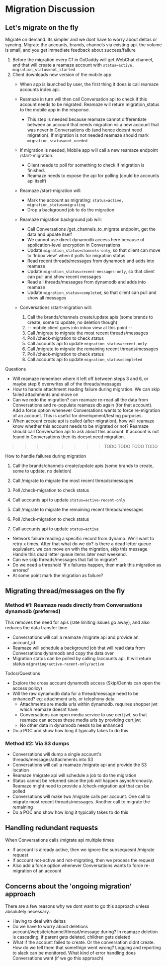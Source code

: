 #  Migration Discussion

## Let's migrate on the fly
Migrate on demand. Its simpler and we dont have to worry about deltas or syncing. Migrate the accounts, brands, channels via existing api. the volume is small, and you get immediate feedback about success/failure

1. Before the migration every C1 in GoDaddy will get WebChat channel, and that will create a reamaze account with `status=active, migration_status=not_started`
2. Client downloads new version of the mobile app
   - When app is launched by user, the first thing it does is call reamaze accounts index api. 
   - Reamaze in turn will then call Conversation api to check if this account needs to be migrated. Reamaze will return migration_status to the mobile app in the response. 
     - This step is needed because reamaze cannot differentiate between an account that needs migration vs a new account that was never in Conversations db (and hence doesnt need migration). If migration is not needed reamaze should mark `migration_status=not_needed`
   - If migration is needed, Mobile app will call a new reamaze endpoint /start-migration. 
     - Client needs to poll for something to check if migration is finished.
     - Reamaze needs to expose the api for polling (could be accounts api itself)
   - Reamaze /start-migration will:
     - Mark the account as migrating: `status=active, migration_status=migrating`
     - Drop a background job to do the migration
   - Reamaze migration background job will:
     - Call Conversations /get_channels_to_migrate endpoint, get the data and update itself
     - We cannot use direct dynamodb access here because of application-level encryption in Conversations
     - Update `migration_status=channels-only`, so that client can move to 'Inbox view' when it polls for migration status
     - Read recent threads/messages from dynamodb and adds into reamaze
     - Update `migration_status=recent-messages-only`, so that client can pull and show recent messages
     - Read all threads/messages from dynamodb and adds into reamaze
     - Update `migration_status=completed`, so that client can pull and show all messages



   - Conversations /start-migration will:
       1. Call the brands/channels create/update apis (some brands to create, some to update, no deletion though)
       2. -- mobile client goes into inbox view at this point --
       3. Call /migrate to migrate the most recent threads/messages
       4. Poll /check-migration to check status
       5. Call accounts api to update `migration_status=recent-only`
       6. Call /migrate to migrate the remaining recent threads/messages
       7. Poll /check-migration to check status
       8. Call accounts api to update `migration_status=completed`



Questions
- Will reamaze remember where it left off between steps 3 and 6, or maybe step 6 overwrites all of the threads/messages
- How to handle attachment reading failure during migration. We can skip failed attachments and move on
- Can we redo the migration? can reamaze re-read all the data from Conversations and re-populate reamaze db again (for that account). Add a force option whenever Conversations wants to force re-migration of an account. This is useful for development/testing purposes.
- When account create api is called (after migration), how will reamaze know whether this account needs to be migrated or not? Reamaze should call Conversation api to ask about this account. If account is not found in Conversations then its doesnt need migration.

>>>>>>>> TODO TODO
>>>>>>>> TODO TODO

How to handle failures during migration
1. Call the brands/channels create/update apis (some brands to create, some to update, no deletion)
     
3. Call /migrate to migrate the most recent threads/messages
4. Poll /check-migration to check status
5. Call accounts api to update `status=active-recent-only`
6. Call /migrate to migrate the remaining recent threads/messages
7. Poll /check-migration to check status
8. Call accounts api to update `status=active`

  - Network failure reading a specific record from dynamo. We'll want to retry x times. After that what do we do? is there a dead letter queue equivalent. we can move on with the migration, skip this message. Handle this dead letter queue items later next weekend.
  - Can we skip threads/messages that fail to migrate?
  - Do we need a threshold 'if x failures happen, then mark this migration as errored'
  - At some point mark the migration as failure?



## Migrating thread/messages on the fly

### Method #1: Reamaze reads directly from Conversations dynamodb (preferred)
This removes the need for apis (rate limiting issues go away), and also reduces the data transfer time.
- Conversations will call a reamaze /migrate api and provide an account_id
- Reamaze will schedule a background job that will read data from Conversations dynamodb and copy the data over
- Migration status can be polled by calling /accounts api. It will return status `migrating/active-recent-only/active`

Todos/Questions
  - Explore the cross account dynamodb access (Skip/Dennis can open the access policy)
  - Will the raw dynamodb data for a thread/message need to be enhanced? eg: attachment urls, or telephony data
    - Attachments are media urls within dynamodb. requires shopper jwt which reamaze doesnt have
    - Conversations can open media service to use cert jwt, so that reamaze can access these media urls by providing cert jwt
    - No other data in dynamodb needs to be enhanced
  - Do a POC and show how long it typically takes to do this

### Method #2: Via S3 dumps
  - Conversations will dump a single account's threads/messages/attachments into S3
  - Conversations will call a reamaze /migrate api and provide the S3 location
  - Reamaze /migrate api will schedule a job to do the migration
  - Status cannot be returned since the job will happen asynchronously. Reamaze might need to provide a /check-migration api that can be polled
  - Conversations will make two /migrate calls per account. One call to migrate most recent threads/messages. Another call to migrate the remaining
  - Do a POC and show how long it typically takes to do this


## Handling redundant requests
When Conversations calls /migrate api multiple times
- If account is already active, then we ignore the subsequesnt /migrate request
- If account not-active and not-migrating, then we process the request
- Also add a force option whenever Conversations wants to force re-migration of an account

## Concerns about the 'ongoing migration' approach
There are a few reasons why we dont want to go this approach unless absolutely necessary.
- Having to deal with deltas
- Do we have to worry about deletions account/website/channel/thread/message during? In reamaze deletion is cascading. if parent gets deleted, children gets deleted
- What if the account failed to create. Or the conversation didnt create. How do we tell them that somethign went wrong? Logging and reporting to slack can be monitored. What kind of error handling does Conversations want (if we go this approach)
